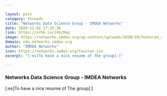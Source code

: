 ```yaml
---

layout: post
category: threads
title: "Networks Data Science Group - IMDEA Networks"
date: 2020-12-02 17:35:36
link: https://vrhk.co/2VGcMap
image: https://networks.imdea.org/wp-content/uploads/2020/10/featured_v2-scaled.jpg
domain: nds.networks.imdea.org
author: "IMDEA Networks"
icon: https://networks.imdea.org/favicon.ico
excerpt: "[:es]To have a nice resume of The group[:]"

---
```


### Networks Data Science Group - IMDEA Networks

[:es]To have a nice resume of The group[:]